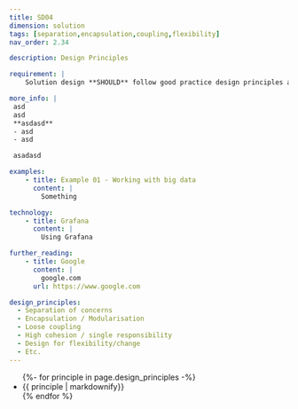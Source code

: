 ```yaml
---
title: SD04
dimension: solution
tags: [separation,encapsulation,coupling,flexibility]
nav_order: 2.34

description: Design Principles

requirement: |
    Solution design **SHOULD** follow good practice design principles as outlined in SD04.

more_info: |
 asd
 asd
 **asdasd**
 - asd 
 - asd

 asadasd

examples: 
    - title: Example 01 - Working with big data
      content: |
        Something

technology:
    - title: Grafana
      content: |
        Using Grafana

further_reading:
    - title: Google
      content: |
        google.com
      url: https://www.google.com

design_principles:
  - Separation of concerns 
  - Encapsulation / Modularisation 
  - Loose coupling 
  - High cohesion / single responsibility 
  - Design for flexibility/change 
  - Etc. 
---
```


<ul>
{%- for principle in page.design_principles  -%}
<li>
{{ principle  | markdownify}}
</li>
{% endfor %}
<ul>
